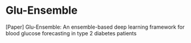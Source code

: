 # Glu-Ensemble
[Paper] Glu-Ensemble: An ensemble-based deep learning framework for blood glucose forecasting in type 2 diabetes patients
